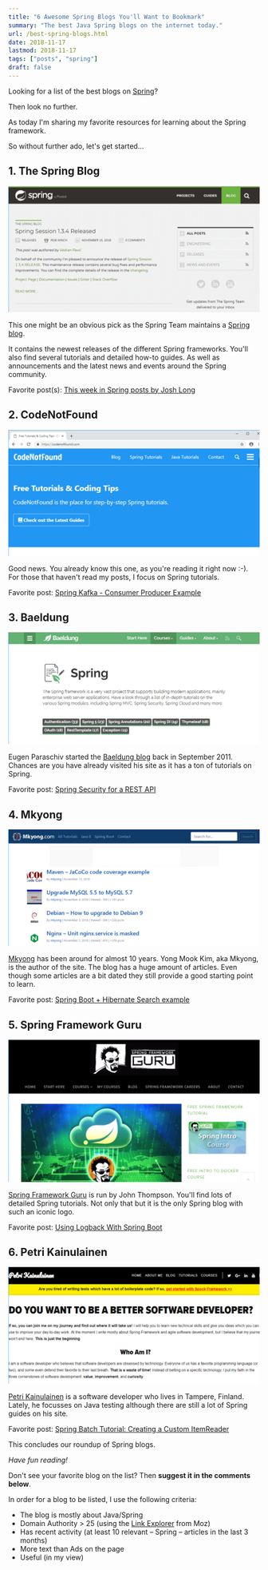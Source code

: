 ```yaml
---
title: "6 Awesome Spring Blogs You'll Want to Bookmark"
summary: "The best Java Spring blogs on the internet today."
url: /best-spring-blogs.html
date: 2018-11-17
lastmod: 2018-11-17
tags: ["posts", "spring"]
draft: false
---
```


Looking for a list of the best blogs on [Spring](https://spring.io/)?

Then look no further.

As today I'm sharing my favorite resources for learning about the Spring framework.

So without further ado, let's get started…

## 1. The Spring Blog

![spring blog](spring-blog.png)

This one might be an obvious pick as the Spring Team maintains a [Spring blog](https://spring.io/blog).

It contains the newest releases of the different Spring frameworks. You'll also find several tutorials and detailed how-to guides. As well as announcements and the latest news and events around the Spring community.

Favorite post(s): [This week in Spring posts by Josh Long](https://spring.io/team/joshlong)

## 2. CodeNotFound

![codenotfound blog](codenotfound-blog.png)

Good news. You already know this one, as you're reading it right now :-). For those that haven't read my posts, I focus on Spring tutorials.

Favorite post: [Spring Kafka - Consumer Producer Example](https://www.codenotfound.com/spring-kafka-consumer-producer-example.html)

## 3. Baeldung

![baeldung blog](baeldung-blog.png)

Eugen Paraschiv started the [Baeldung blog](https://www.baeldung.com/category/spring/) back in September 2011. Chances are you have already visited his site as it has a ton of tutorials on Spring.

Favorite post: [Spring Security for a REST API](https://www.baeldung.com/securing-a-restful-web-service-with-spring-security)

## 4. Mkyong

![mkyong blog](mkyong-blog.png)

[Mkyong](https://www.mkyong.com/tutorials/spring-boot-tutorials/) has been around for almost 10 years. Yong Mook Kim, aka Mkyong, is the author of the site. The blog has a huge amount of articles. Even though some articles are a bit dated they still provide a good starting point to learn.

Favorite post: [Spring Boot + Hibernate Search example](http://www.mkyong.com/spring-boot/spring-boot-hibernate-search-example/)

## 5. Spring Framework Guru

![spring framework guru blog](spring-framework-guru-blog.png)

[Spring Framework Guru](https://springframework.guru/blog/) is run by John Thompson. You'll find lots of detailed Spring tutorials. Not only that but it is the only Spring blog with such an iconic logo.

Favorite post: [Using Logback With Spring Boot](https://springframework.guru/using-logback-spring-boot/)

## 6. Petri Kainulainen

![petrikainulainen blog](petrikainulainen-blog.png)

[Petri Kainulainen](https://www.petrikainulainen.net/tutorials/) is a software developer who lives in Tampere, Finland. Lately, he focusses on Java testing although there are still a lot of Spring guides on his site.

Favorite post: [Spring Batch Tutorial: Creating a Custom ItemReader](https://www.petrikainulainen.net/programming/spring-framework/spring-batch-tutorial-creating-a-custom-itemreader/)

This concludes our roundup of Spring blogs.

_Have fun reading!_

Don't see your favorite blog on the list? Then **suggest it in the comments below**.

In order for a blog to be listed, I use the following criteria:

* The blog is mostly about Java/Spring
* Domain Authority > 25 (using the [Link Explorer](https://analytics.moz.com/pro/link-explorer/home) from Moz)
* Has recent activity (at least 10 relevant – Spring – articles in the last 3 months)
* More text than Ads on the page
* Useful (in my view)
